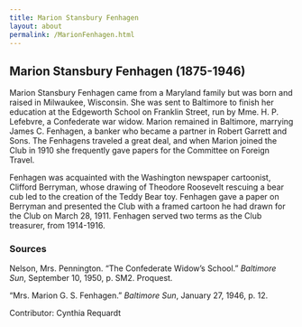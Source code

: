 ```yaml
---
title: Marion Stansbury Fenhagen
layout: about
permalink: /MarionFenhagen.html
---
```


## Marion Stansbury Fenhagen (1875-1946)

Marion Stansbury Fenhagen came from a Maryland family but was born and raised in Milwaukee, Wisconsin. She was sent to Baltimore to finish her education at the Edgeworth School on Franklin Street, run by Mme. H. P. Lefebvre, a Confederate war widow. Marion remained in Baltimore, marrying James C. Fenhagen, a banker who became a partner in Robert Garrett and Sons. The Fenhagens traveled a great deal, and when Marion joined the Club in 1910 she frequently gave papers for the Committee on Foreign Travel.

Fenhagen was acquainted with the Washington newspaper cartoonist, Clifford Berryman, whose drawing of Theodore Roosevelt rescuing a bear cub led to the creation of the Teddy Bear toy. Fenhagen gave a paper on Berryman and presented the Club with a framed cartoon he had drawn for the Club on March 28, 1911.  Fenhagen served two terms as the Club treasurer, from 1914-1916.

### Sources
Nelson, Mrs. Pennington.  “The Confederate Widow’s School.” *Baltimore Sun*, September 10, 1950, p. SM2. Proquest.

“Mrs. Marion G. S. Fenhagen.” *Baltimore Sun*, January 27, 1946, p. 12.

Contributor: Cynthia Requardt